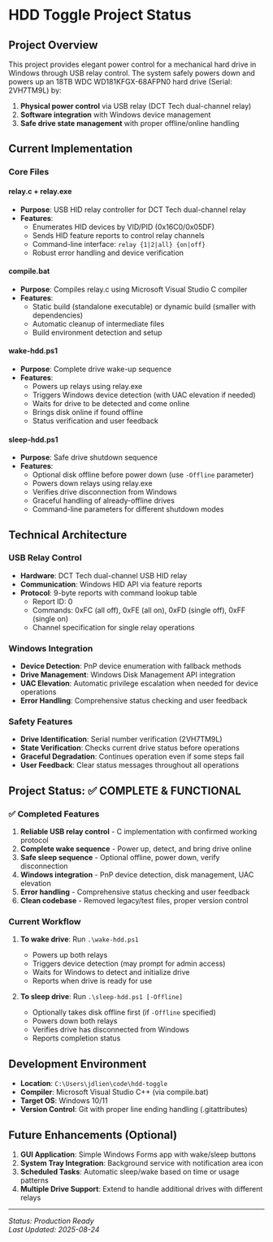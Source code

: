 # HDD Toggle Project Status

## Project Overview
This project provides elegant power control for a mechanical hard drive in Windows through USB relay control. The system safely powers down and powers up an 18TB WDC WD181KFGX-68AFPN0 hard drive (Serial: 2VH7TM9L) by:

1. **Physical power control** via USB relay (DCT Tech dual-channel relay)
2. **Software integration** with Windows device management
3. **Safe drive state management** with proper offline/online handling

## Current Implementation

### Core Files

#### **relay.c** + **relay.exe**
- **Purpose**: USB HID relay controller for DCT Tech dual-channel relay
- **Features**:
  - Enumerates HID devices by VID/PID (0x16C0/0x05DF)
  - Sends HID feature reports to control relay channels
  - Command-line interface: `relay {1|2|all} {on|off}`
  - Robust error handling and device verification

#### **compile.bat**
- **Purpose**: Compiles relay.c using Microsoft Visual Studio C compiler
- **Features**:
  - Static build (standalone executable) or dynamic build (smaller with dependencies)
  - Automatic cleanup of intermediate files
  - Build environment detection and setup

#### **wake-hdd.ps1**
- **Purpose**: Complete drive wake-up sequence
- **Features**:
  - Powers up relays using relay.exe
  - Triggers Windows device detection (with UAC elevation if needed)
  - Waits for drive to be detected and come online
  - Brings disk online if found offline
  - Status verification and user feedback

#### **sleep-hdd.ps1**
- **Purpose**: Safe drive shutdown sequence
- **Features**:
  - Optional disk offline before power down (use `-Offline` parameter)
  - Powers down relays using relay.exe
  - Verifies drive disconnection from Windows
  - Graceful handling of already-offline drives
  - Command-line parameters for different shutdown modes

## Technical Architecture

### USB Relay Control
- **Hardware**: DCT Tech dual-channel USB HID relay
- **Communication**: Windows HID API via feature reports
- **Protocol**: 9-byte reports with command lookup table
  - Report ID: 0
  - Commands: 0xFC (all off), 0xFE (all on), 0xFD (single off), 0xFF (single on)
  - Channel specification for single relay operations

### Windows Integration
- **Device Detection**: PnP device enumeration with fallback methods
- **Drive Management**: Windows Disk Management API integration
- **UAC Elevation**: Automatic privilege escalation when needed for device operations
- **Error Handling**: Comprehensive status checking and user feedback

### Safety Features
- **Drive Identification**: Serial number verification (2VH7TM9L)
- **State Verification**: Checks current drive status before operations
- **Graceful Degradation**: Continues operation even if some steps fail
- **User Feedback**: Clear status messages throughout all operations

## Project Status: ✅ **COMPLETE & FUNCTIONAL**

### ✅ Completed Features
1. **Reliable USB relay control** - C implementation with confirmed working protocol
2. **Complete wake sequence** - Power up, detect, and bring drive online
3. **Safe sleep sequence** - Optional offline, power down, verify disconnection
4. **Windows integration** - PnP device detection, disk management, UAC elevation
5. **Error handling** - Comprehensive status checking and user feedback
6. **Clean codebase** - Removed legacy/test files, proper version control

### Current Workflow
1. **To wake drive**: Run `.\wake-hdd.ps1`
   - Powers up both relays
   - Triggers device detection (may prompt for admin access)
   - Waits for Windows to detect and initialize drive
   - Reports when drive is ready for use

2. **To sleep drive**: Run `.\sleep-hdd.ps1 [-Offline]`
   - Optionally takes disk offline first (if `-Offline` specified)
   - Powers down both relays
   - Verifies drive has disconnected from Windows
   - Reports completion status

## Development Environment
- **Location**: `C:\Users\jdlien\code\hdd-toggle`
- **Compiler**: Microsoft Visual Studio C++ (via compile.bat)
- **Target OS**: Windows 10/11
- **Version Control**: Git with proper line ending handling (.gitattributes)

## Future Enhancements (Optional)
1. **GUI Application**: Simple Windows Forms app with wake/sleep buttons
2. **System Tray Integration**: Background service with notification area icon
3. **Scheduled Tasks**: Automatic sleep/wake based on time or usage patterns
4. **Multiple Drive Support**: Extend to handle additional drives with different relays

---
*Status: Production Ready*  
*Last Updated: 2025-08-24*